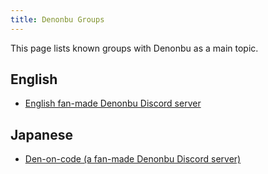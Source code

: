 ```yaml
---
title: Denonbu Groups
---
```


This page lists known groups with Denonbu as a main topic.

## English

* [English fan-made Denonbu Discord server](https://discord.gg/denonbu)

## Japanese

* [Den-on-code (a fan-made Denonbu Discord server)](https://twitter.com/Den_On_Code)
